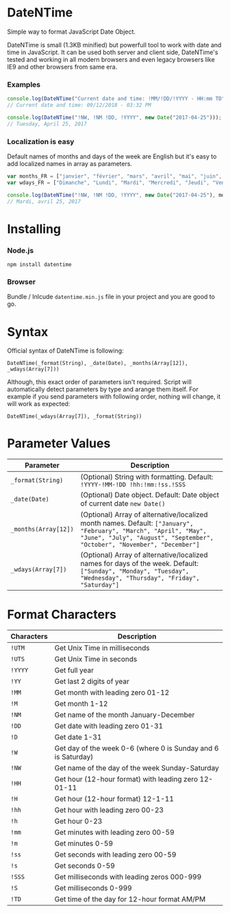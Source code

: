 # DateNTime
Simple way to format JavaScript Date Object.

DateNTime is small (1.3KB minified) but powerfull tool to work with date and time in JavaScript. It can be used both server and client side, DateNTime's tested and working in all modern browsers and even legacy browsers like IE9 and other browsers from same era.

### Examples
```javascript
console.log(DateNTime("Current date and time: !MM/!DD/!YYYY - HH:mm TD"));
// Current date and time: 09/12/2018 - 03:32 PM

console.log(DateNTime("!NW, !NM !DD, !YYYY", new Date("2017-04-25")));
// Tuesday, April 25, 2017
```

### Localization is easy
Default names of months and days of the week are English but it's easy to add localized names in array as parameters.
```javascript
var months_FR = ["janvier", "février", "mars", "avril", "mai", "juin", "juillet", "août", "septembre", "octobre", "novembre", "décembre"];
var wdays_FR = ["Dimanche", "Lundi", "Mardi", "Mercredi", "Jeudi", "Vendredi", "Samedi"];

console.log(DateNTime("!NW, !NM !DD, !YYYY", new Date("2017-04-25"), months_FR, wdays_FR));
// Mardi, avril 25, 2017
```


# Installing

### Node.js
`npm install datentime`

### Browser
Bundle / Inlcude `datentime.min.js` file in your project and you are good to go.


# Syntax
Official syntax of DateNTime is following:

`DateNTime(_format(String), _date(Date), _months(Array[12]), _wdays(Array[7]))`

Although, this exact order of parameters isn't required. Script will automatically detect parameters by type and arange them itself. For example if you send parameters with following order, nothing will change, it will work as expected:

`DateNTime(_wdays(Array[7]), _format(String))`


# Parameter Values

| Parameter | Description |
|---|---|
| `_format(String)` | (Optional) String with formatting. Default: `!YYYY-!MM-!DD !hh:!mm:!ss.!SSS` |
| `_date(Date)` | (Optional) Date object. Default: Date object of current date `new Date()` |
| `_months(Array[12])` | (Optional) Array of alternative/localized month names. Default: `["January", "February", "March", "April", "May", "June", "July", "August", "September", "October", "November", "December"]` |
| `_wdays(Array[7])` | (Optional) Array of alternative/localized names for days of the week. Default: `["Sunday", "Monday", "Tuesday", "Wednesday", "Thursday", "Friday", "Saturday"]` |


# Format Characters
| Characters | Description |
|---|---|
| `!UTM` | Get Unix Time in milliseconds |
| `!UTS` | Get Unix Time in seconds |
| `!YYYY` | Get full year |
| `!YY` | Get last 2 digits of year |
| `!MM` | Get month with leading zero 01-12 |
| `!M` | Get month 1-12 |
| `!NM` | Get name of the month January-December |
| `!DD` | Get date with leading zero 01-31 |
| `!D` | Get date 1-31 |
| `!W` | Get day of the week 0-6 (where 0 is Sunday and 6 is Saturday) |
| `!NW` | Get name of the day of the week Sunday-Saturday |
| `!HH` | Get hour (12-hour format) with leading zero 12-01-11 |
| `!H` | Get hour (12-hour format) 12-1-11 |
| `!hh` | Get hour with leading zero 00-23 |
| `!h` | Get hour 0-23 |
| `!mm` | Get minutes with leading zero 00-59 |
| `!m` | Get minutes 0-59 |
| `!ss` | Get seconds with leading zero 00-59 |
| `!s` | Get seconds 0-59 |
| `!SSS` | Get milliseconds with leading zeros 000-999 |
| `!S` | Get milliseconds 0-999 |
| `!TD` | Get time of the day for 12-hour format AM/PM |
